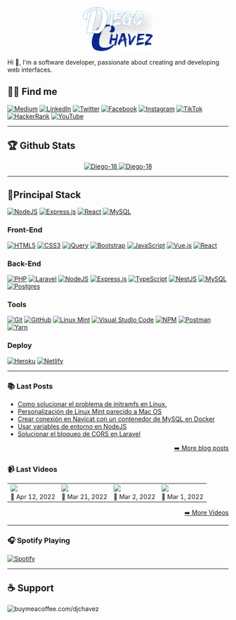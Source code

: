 <p align="center">
    <a href="https://diegochavez-dc.com" target="_blank">
        <img src="img/logos/DC.jpg" with="100" height="100">
    </a>
</p>
Hi 👋, I'm a software developer, passionate about creating and developing web interfaces.

## 🕵🏻 Find me

[![Medium](https://img.shields.io/badge/Medium-12100E?style=for-the-badge&logo=medium&logoColor=white)][medium]
[![LinkedIn](https://img.shields.io/badge/linkedin-%230077B5.svg?style=for-the-badge&logo=lin[linkedin]kedin&logoColor=white)][linkedin]
[![Twitter](https://img.shields.io/badge/Twitter-%231DA1F2.svg?style=for-the-badge&logo=Twitter&logoColor=white)][twitter]
[![Facebook](https://img.shields.io/badge/Facebook-%231877F2.svg?style=for-the-badge&logo=Facebook&logoColor=white)][facebook]
[![Instagram](https://img.shields.io/badge/Instagram-%23E4405F.svg?style=for-the-badge&logo=Instagram&logoColor=white)][instagram]
[![TikTok](https://img.shields.io/badge/TikTok-%23000000.svg?style=for-the-badge&logo=TikTok&logoColor=white)][tiktok]
[![HackerRank](https://img.shields.io/badge/-Hackerrank-2EC866?style=for-the-badge&logo=HackerRank&logoColor=white)][hackerrank]
[![YouTube](https://img.shields.io/badge/YouTube-%23FF0000.svg?style=for-the-badge&logo=YouTube&logoColor=white)][youtube]

----

## 🏆 Github Stats

<p align="center">
    <a href="https://github.com/ryo-ma/github-profile-trophy">
        <img src="https://github-profile-trophy.vercel.app/?username=Diego-18&show_icons=true&count_private=true" alt="Diego-18" />
        <img src="https://github-readme-stats.vercel.app/api/top-langs?username=Diego-18&show_icons=true&locale=en&count_private=true" alt="Diego-18" />
    </a>
</p>

----

## 🎯​Principal Stack

[![NodeJS](https://img.shields.io/badge/node.js-6DA55F?style=for-the-badge&logo=node.js&logoColor=white)][node]
[![Express.js](https://img.shields.io/badge/express.js-%23404d59.svg?style=for-the-badge&logo=express&logoColor=%2361DAFB)][express]
[![React](https://img.shields.io/badge/react-%2320232a.svg?style=for-the-badge&logo=react&logoColor=%2361DAFB)][react]
[![MySQL](https://img.shields.io/badge/mysql-%2300f.svg?style=for-the-badge&logo=mysql&logoColor=white)][mysql]

### Front-End

[![HTML5](https://img.shields.io/badge/html5-%23E34F26.svg?style=for-the-badge&logo=html5&logoColor=white)][html5]
[![CSS3](https://img.shields.io/badge/css3-%231572B6.svg?style=for-the-badge&logo=css3&logoColor=white)][css3]
[![jQuery](https://img.shields.io/badge/jquery-%230769AD.svg?style=for-the-badge&logo=jquery&logoColor=white)][jquery]
[![Bootstrap](https://img.shields.io/badge/bootstrap-%23563D7C.svg?style=for-the-badge&logo=bootstrap&logoColor=white)][bootstrap]
[![JavaScript](https://img.shields.io/badge/javascript-%23323330.svg?style=for-the-badge&logo=javascript&logoColor=%23F7DF1E)][javascript]
[![Vue.js](https://img.shields.io/badge/vuejs-%2335495e.svg?style=for-the-badge&logo=vuedotjs&logoColor=%234FC08D)][vue]
[![React](https://img.shields.io/badge/react-%2320232a.svg?style=for-the-badge&logo=react&logoColor=%2361DAFB)][react]

### Back-End

[![PHP](https://img.shields.io/badge/php-%23777BB4.svg?style=for-the-badge&logo=php&logoColor=white)][php]
[![Laravel](https://img.shields.io/badge/laravel-%23FF2D20.svg?style=for-the-badge&logo=laravel&logoColor=white)][laravel]
[![NodeJS](https://img.shields.io/badge/node.js-6DA55F?style=for-the-badge&logo=node.js&logoColor=white)][node]
[![Express.js](https://img.shields.io/badge/express.js-%23404d59.svg?style=for-the-badge&logo=express&logoColor=%2361DAFB)][express]
[![TypeScript](https://img.shields.io/badge/typescript-%23007ACC.svg?style=for-the-badge&logo=typescript&logoColor=white)][typescript]
[![NestJS](https://img.shields.io/badge/nestjs-%23E0234E.svg?style=for-the-badge&logo=nestjs&logoColor=white)][nestjs]
[![MySQL](https://img.shields.io/badge/mysql-%2300f.svg?style=for-the-badge&logo=mysql&logoColor=white)][mysql]
[![Postgres](https://img.shields.io/badge/postgres-%23316192.svg?style=for-the-badge&logo=postgresql&logoColor=white)][postgres]

### Tools

[![Git](https://img.shields.io/badge/git-%23F05033.svg?style=for-the-badge&logo=git&logoColor=white)][git]
[![GitHub](https://img.shields.io/badge/github-%23121011.svg?style=for-the-badge&logo=github&logoColor=white)][github]
[![Linux Mint](https://img.shields.io/badge/Linux%20Mint-87CF3E?style=for-the-badge&logo=Linux%20Mint&logoColor=white)][linuxmint]
[![Visual Studio Code](https://img.shields.io/badge/Visual%20Studio%20Code-0078d7.svg?style=for-the-badge&logo=visual-studio-code&logoColor=white)][vscode]
[![NPM](https://img.shields.io/badge/NPM-%23000000.svg?style=for-the-badge&logo=npm&logoColor=white)][npm]
[![Postman](https://img.shields.io/badge/Postman-FF6C37?style=for-the-badge&logo=postman&logoColor=white)][postman]
[![Yarn](https://img.shields.io/badge/yarn-%232C8EBB.svg?style=for-the-badge&logo=yarn&logoColor=white)][yarn]

### Deploy

[![Heroku](https://img.shields.io/badge/heroku-%23430098.svg?style=for-the-badge&logo=heroku&logoColor=white)][heroku]
[![Netlify](https://img.shields.io/badge/netlify-%23000000.svg?style=for-the-badge&logo=netlify&logoColor=#00C7B7)][netlify]

----

### 📚​ Last Posts
<!-- BLOG-POST-LIST:START -->
- [Como solucionar el problema de initramfs en Linux.](https://diegochavez-dc.medium.com/como-solucionar-el-problema-de-initramfs-en-linux-699a0c5623a3?source=rss-76dafd37da4d------2)
- [Personalización de Linux Mint parecido a Mac OS](https://diegochavez-dc.medium.com/personalizaci%C3%B3n-de-linux-mint-parecido-a-mac-os-6e3678f24706?source=rss-76dafd37da4d------2)
- [Crear conexión en Navicat con un contenedor de MySQL en Docker](https://diegochavez-dc.medium.com/crear-conexi%C3%B3n-en-navicat-con-un-contenedor-de-mysql-en-docker-7f01ee8d13ae?source=rss-76dafd37da4d------2)
- [Usar variables de entorno en NodeJS](https://diegochavez-dc.medium.com/usar-variables-de-entorno-en-nodejs-60fa76ceaee6?source=rss-76dafd37da4d------2)
- [Solucionar el bloqueo de CORS en Laravel](https://diegochavez-dc.medium.com/solucionar-el-bloqueo-de-cors-en-laravel-5cea0997b60e?source=rss-76dafd37da4d------2)
<!-- BLOG-POST-LIST:END -->

<p align="right"><a href="https://diegochavez-dc.medium.com">➡️ More blog posts</a></p>

### 📹​​ Last Videos

<table>
    <tr>
        <!-- YT:START --><td><a href="https://www.youtube.com/watch?v=6hh-n_h2iCo"><img src="https://i.ytimg.com/vi/6hh-n_h2iCo/mqdefault.jpg"></a><br/> 📅​ Apr 12, 2022</td><td><a href="https://www.youtube.com/watch?v=PzNWkVm_Fmw"><img src="https://i.ytimg.com/vi/PzNWkVm_Fmw/mqdefault.jpg"></a><br/> 📅​ Mar 21, 2022</td><td><a href="https://www.youtube.com/watch?v=lmyEr5kWqOg"><img src="https://i.ytimg.com/vi/lmyEr5kWqOg/mqdefault.jpg"></a><br/> 📅​ Mar 2, 2022</td><td><a href="https://www.youtube.com/watch?v=eetjp-xQ1iY"><img src="https://i.ytimg.com/vi/eetjp-xQ1iY/mqdefault.jpg"></a><br/> 📅​ Mar 1, 2022</td><!-- YT:END -->
    </tr>
</table>
<p align="right"><a href="https://www.youtube.com/channel/UCmEibejCVRl39zJyjsWlXdA">➡️ More Videos</a></p>

----

### 🎧​ Spotify Playing

[![Spotify](https://spotify-now-playing-weld.vercel.app/api/spotify)]()

----

## ☕ Support

 <a href="https://www.buymeacoffee.com/djchavez">
    <img align="left" src="https://cdn.buymeacoffee.com/buttons/v2/default-yellow.png" height="50" width="210" alt="buymeacoffee.com/djchavez " />
 </a>

[website]: https://wwww.diegochavez-dc.com
[medium]: https://diegochavez-dc.medium.com
[linkedin]: https://www.linkedin.com/in/diego-jose-chavez-chirinos-9a7034a6
[twitter]: https://twitter.com/diego_chavez_dc
[facebook]: https://www.facebook.com/d.j.c.c.20
[instagram]: https://www.instagram.com/diego.chavez.dc
[tiktok]: https://www.tiktok.com/@diego.chavez.dc
[hackerrank]: https://www.hackerrank.com/ingdiegochavez18
[youtube]: https://www.youtube.com/channel/UCmEibejCVRl39zJyjsWlXdA

<!--    Technologies     -->
[node]: https://nodejs.org/
[express]: https://expressjs.com/
[react]: https://reactjs.org/
[mysql]: https://www.mysql.com/
[html5]: https://www.w3schools.com/html/
[css3]: https://www.w3schools.com/css/
[jquery]: https://jquery.com/
[bootstrap]: https://getbootstrap.com/
[javascript]: https://developer.mozilla.org/en-US/docs/Web/JavaScript
[vue]: https://vuejs.org/
[typescript]: https://www.typescriptlang.org/
[nestjs]: https://nestjs.com/
[php]: https://www.php.net/
[laravel]: https://laravel.com/
[postgres]: https://www.postgresql.org/
[git]: https://git-scm.com/
[github]: https://github.com/
[linuxmint]: https://www.linuxmint.com/
[vscode]: https://code.visualstudio.com/
[npm]: https://www.npmjs.com/
[postman]: https://www.getpostman.com/
[yarn]: https://yarnpkg.com/
[heroku]: https://www.heroku.com/
[netlify]: https://www.netlify.com/
